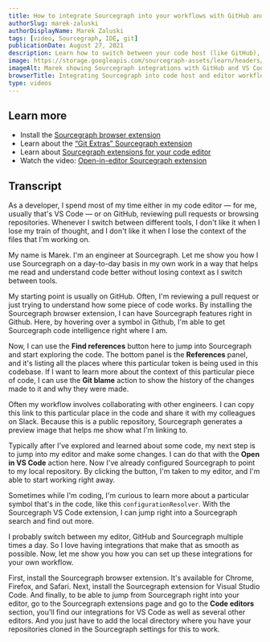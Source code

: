 ```yaml
---
title: How to integrate Sourcegraph into your workflows with GitHub and VS Code extensions
authorSlug: marek-zaluski
authorDisplayName: Marek Zaluski
tags: [video, Sourcegraph, IDE, git]
publicationDate: August 27, 2021
description: Learn how to switch between your code host (like GitHub), code editor or IDE (like VS Code), and Sourcegraph.
image: https://storage.googleapis.com/sourcegraph-assets/learn/headers/how-to-integrate-sourcegraph-into-your-workflows-thumbnail.jpg
imageAlt: Marek showing Sourcegraph integrations with GitHub and VS Code.
browserTitle: Integrating Sourcegraph into code host and editor workflows
type: videos
---
```


<EmbeddedYoutubeVideo id="1qa3dyzJ3Go" />

## Learn more

- Install the [Sourcegraph browser extension](https://docs.sourcegraph.com/integration/browser_extension)
- Learn about the [“Git Extras” Sourcegraph extension](https://sourcegraph.com/extensions/sourcegraph/git-extras)
- Learn about [Sourcegraph extensions for your code editor](https://sourcegraph.com/extensions?category=Code+editors)
- Watch the video: [Open-in-editor Sourcegraph extension](https://youtu.be/Maa6jCaoZFw)

## Transcript

As a developer, I spend most of my time either in my code editor — for me, usually that's VS Code — or on GitHub, reviewing pull requests or browsing repositories. Whenever I switch between different tools, I don't like it when I lose my train of thought, and I don't like it when I lose the context of the files that I'm working on.

My name is Marek. I'm an engineer at Sourcegraph. Let me show you how I use Sourcegraph on a day-to-day basis in my own work in a way that helps me read and understand code better without losing context as I switch between tools.

My starting point is usually on GitHub. Often, I'm reviewing a pull request or just trying to understand how some piece of code works. By installing the Sourcegraph browser extension, I can have Sourcegraph features right in Github. Here, by hovering over a symbol in Github, I'm able to get Sourcegraph code intelligence right where I am.

Now, I can use the **Find references** button here to jump into Sourcegraph and start exploring the code. The bottom panel is the **References** panel, and it's listing all the places where this particular token is being used in this codebase. If I want to learn more about the context of this particular piece of code, I can use the **Git blame** action to show the history of the changes made to it and why they were made.

Often my workflow involves collaborating with other engineers. I can copy this link to this particular place in the code and share it with my colleagues on Slack. Because this is a public repository, Sourcegraph generates a preview image that helps me show what I'm linking to.

Typically after I've explored and learned about some code, my next step is to jump into my editor and make some changes. I can do that with the **Open in VS Code** action here. Now I've already configured Sourcegraph to point to my local repository. By clicking the button, I'm taken to my editor, and I'm able to start working right away.

Sometimes while I'm coding, I'm curious to learn more about a particular symbol that's in the code, like this `configurationResolver`. With the Sourcegraph VS Code extension, I can jump right into a Sourcegraph search and find out more.

I probably switch between my editor, GitHub and Sourcegraph multiple times a day. So I love having integrations that make that as smooth as possible. Now, let me show you how you can set up these integrations for your own workflow.

First, install the Sourcegraph browser extension. It's available for Chrome, Firefox, and Safari. Next, install the Sourcegraph extension for Visual Studio Code. And finally, to be able to jump from Sourcegraph right into your editor, go to the Sourcegraph extensions page and go to the **Code editors** section, you'll find our integrations for VS Code as well as several other editors. And you just have to add the local directory where you have your repositories cloned in the Sourcegraph settings for this to work.
